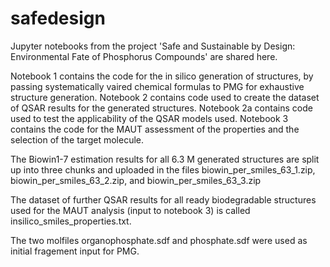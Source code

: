 # safedesign
Jupyter notebooks from the project 'Safe and Sustainable by Design: Environmental Fate of Phosphorus Compounds' are shared here.

Notebook 1 contains the code for the in silico generation of structures, by passing systematically vaired chemical formulas to PMG for exhaustive structure generation. 
Notebook 2 contains code used to create the dataset of QSAR results for the generated structures.
Notebook 2a contains code used to test the applicability of the QSAR models used.
Notebook 3 contains the code for the MAUT assessment of the properties and the selection of the target molecule.

The Biowin1-7 estimation results for all 6.3 M generated structures are split up into three chunks and uploaded in the files biowin_per_smiles_63_1.zip, biowin_per_smiles_63_2.zip, and biowin_per_smiles_63_3.zip

The dataset of further QSAR results for all ready biodegradable structures used for the MAUT analysis (input to notebook 3) is called insilico_smiles_properties.txt.

The two molfiles organophosphate.sdf and phosphate.sdf were used as initial fragement input for PMG.
